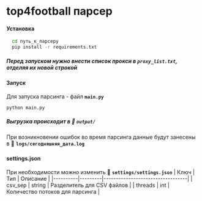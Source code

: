 # top4football парсер
#### Установка

```bash
  cd путь_к_парсеру
  pip install -r requirements.txt
```
##### Перед запуском нужно внести список прокси в **`proxy_list.txt`**, отделяя их новой строкой
###
#### Запуск
Для запуска парсинга - файл **`main.py`**
```bash
python main.py
```

##### Выгрузка происходит в 📁 **`output/`**
При возникновении ошибок во время парсинга данные будут занесены в 📁 **`logs/сегодняшняя_дата.log`**
###
#### settings.json
При необходимости можно изменить 📁 **`settings/settings.json`**
| Ключ     | Тип     | Описание                         |
|----------|---------|----------------------------------|
| csv_sep  | string  | Разделитель для CSV файлов       |
| threads  | int     | Количество потоков для парсинга  |
